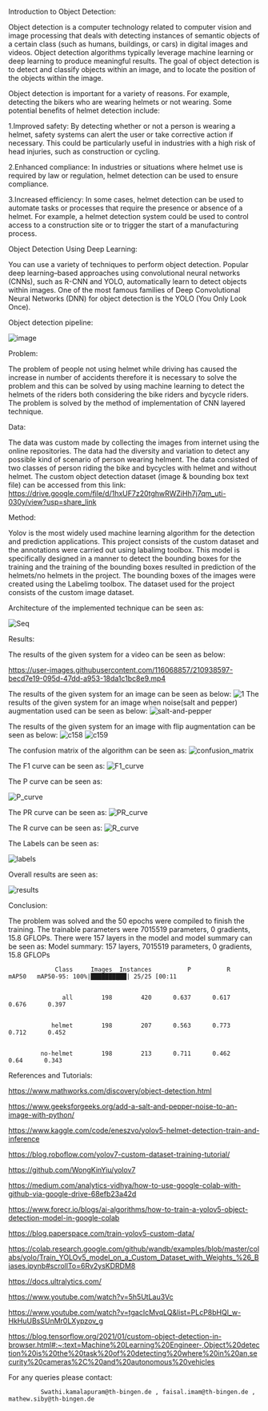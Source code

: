 Introduction to Object Detection:

Object detection is a computer technology related to computer vision and image processing that deals with detecting instances of semantic objects of a certain class (such as humans, buildings, or cars) in digital images and videos. Object detection algorithms typically leverage machine learning or deep learning to produce meaningful results. The goal of object detection is to detect and classify objects within an image, and to locate the position of the objects within the image.



Object detection is important for a variety of reasons. For example, detecting the bikers who are wearing helmets or not wearing.
Some potential benefits of helmet detection include:

1.Improved safety: By detecting whether or not a person is wearing a helmet, safety systems can alert the user or take corrective action if necessary. This could be particularly useful in industries with a high risk of head injuries, such as construction or cycling.

2.Enhanced compliance: In industries or situations where helmet use is required by law or regulation, helmet detection can be used to ensure compliance.

3.Increased efficiency: In some cases, helmet detection can be used to automate tasks or processes that require the presence or absence of a helmet. For example, a helmet detection system could be used to control access to a construction site or to trigger the start of a manufacturing process.



Object Detection Using Deep Learning:

You can use a variety of techniques to perform object detection. Popular deep learning–based approaches using convolutional neural networks (CNNs), such as R-CNN and YOLO, automatically learn to detect objects within images. One of the most famous families of Deep Convolutional Neural Networks (DNN) for object detection is the YOLO (You Only Look Once).

Object detection pipeline:

![image](https://user-images.githubusercontent.com/116068857/211398429-5834ac83-b39a-4647-8686-ea73609644e2.png)
                         

Problem:

The problem of people not using helmet while driving has caused the increase in number of accidents therefore it is necessary to solve the problem and this can be solved by using machine learning to detect the helmets of the riders both considering the bike riders and bycycle riders. The problem is solved by the method of implementation of CNN layered technique.

Data:

The data was custom made by collecting the images from internet using the online repositories. The data had the diversity and variation to detect any possible kind of scenario of person wearing helment. The data consisted of two classes of person riding the bike and bycycles with helmet and without helmet. The custom object detection dataset (image & bounding box text file) can be accessed from this link:
https://drive.google.com/file/d/1hxUF7z20tghwRWZiHh7j7qm_uti-030y/view?usp=share_link


Method:

Yolov is the most widely used machine learning algorithm for the detection and prediction applications. This project consists of the custom dataset and the annotations were carried out using labalimg toolbox. This model is specifically designed in a manner to detect the bounding boxes for the training and the training of the bounding boxes resulted in prediction of the helmets/no helmets in the project. The bounding boxes of the images were created using the Labelimg toolbox. The dataset used for the project consists of the custom image dataset.

Architecture of the implemented technique can be seen as:

![Seq](https://user-images.githubusercontent.com/116068857/210938172-11ecd036-b0e1-4516-b488-f8acc11ea384.png)

Results:

The results of the given system for a video can be seen as below:

https://user-images.githubusercontent.com/116068857/210938597-becd7e19-095d-47dd-a953-18da1c1bc8e9.mp4

The results of the given system for an image can be seen as below:
![1](https://user-images.githubusercontent.com/116068857/211234266-5a7878ed-0014-4c24-ac46-810b662386f1.jpg)
The results of the given system for an image when noise(salt and pepper) augmentation used can be seen as below:
![salt-and-pepper](https://user-images.githubusercontent.com/116068857/211239414-6728bedc-4ab8-402e-bd04-df765fbf6f95.jpg)



The results of the given system for an image with flip augmentation can be seen as below:
![c158](https://user-images.githubusercontent.com/116068857/211235110-eb523b50-2ca1-45cb-af01-fc8144fda065.jpg)
![c159](https://user-images.githubusercontent.com/116068857/211235144-2e1edc48-ab67-48a8-8c46-d244b8d512fd.jpg)



The confusion matrix of the algorithm can be seen as:
![confusion_matrix](https://user-images.githubusercontent.com/116068857/211157903-1e650141-adb5-4afb-a4ed-e9acf8b0dfa0.png)

The F1 curve can be seen as:
![F1_curve](https://user-images.githubusercontent.com/116068857/211157924-13cc486e-e3d6-4a74-b19c-9f3f29ab497c.png)


The P curve can be seen as:

![P_curve](https://user-images.githubusercontent.com/116068857/211157948-752b76e6-5aa3-42ff-a307-d6e3283f2abd.png)


The PR curve can be seen as:
![PR_curve](https://user-images.githubusercontent.com/116068857/211157954-c37ac29c-ccb3-437d-bc75-31cc913e3edb.png)


The R curve can be seen as:
![R_curve](https://user-images.githubusercontent.com/116068857/211157958-3103b829-8bd3-469e-95fd-5e3561b79ed4.png)

The Labels can be seen as:

![labels](https://user-images.githubusercontent.com/116068857/211157973-06285b30-be37-4fbe-96f1-325527d88bff.jpg)


Overall results are seen as:

![results](https://user-images.githubusercontent.com/116068857/211157963-1d364800-c8ed-42f5-8548-579b248b8cbf.png)

Conclusion:

The problem was solved and the 50 epochs were compiled to finish the training. The trainable parameters were 7015519 parameters, 0 gradients, 15.8 GFLOPs. There were 157 layers in the model and model summary can be seen as:
Model summary: 157 layers, 7015519 parameters, 0 gradients, 15.8 GFLOPs


                 Class     Images  Instances          P          R      mAP50   mAP50-95: 100%|██████████| 25/25 [00:11
                 
                 
                   all        198        420      0.637      0.617      0.676      0.397
                   
                   
                helmet        198        207      0.563      0.773      0.712      0.452
                
                
             no-helmet        198        213      0.711      0.462       0.64      0.343
 
References and Tutorials:

https://www.mathworks.com/discovery/object-detection.html

https://www.geeksforgeeks.org/add-a-salt-and-pepper-noise-to-an-image-with-python/

https://www.kaggle.com/code/eneszvo/yolov5-helmet-detection-train-and-inference

https://blog.roboflow.com/yolov7-custom-dataset-training-tutorial/

https://github.com/WongKinYiu/yolov7

https://medium.com/analytics-vidhya/how-to-use-google-colab-with-github-via-google-drive-68efb23a42d

https://www.forecr.io/blogs/ai-algorithms/how-to-train-a-yolov5-object-detection-model-in-google-colab

https://blog.paperspace.com/train-yolov5-custom-data/

https://colab.research.google.com/github/wandb/examples/blob/master/colabs/yolo/Train_YOLOv5_model_on_a_Custom_Dataset_with_Weights_%26_Biases.ipynb#scrollTo=6Rv2ysKDRDM8

https://docs.ultralytics.com/

https://www.youtube.com/watch?v=5h5UtLau3Vc

https://www.youtube.com/watch?v=tgacIcMvqLQ&list=PLcP8bHQl_w-HkHuUBsSUnMr0LXypzov_g

https://blog.tensorflow.org/2021/01/custom-object-detection-in-browser.html#:~:text=Machine%20Learning%20Engineer-,Object%20detection%20is%20the%20task%20of%20detecting%20where%20in%20an,security%20cameras%2C%20and%20autonomous%20vehicles
             
             
 For any queries please contact:
             
             Swathi.kamalapuram@th-bingen.de , faisal.imam@th-bingen.de , mathew.siby@th-bingen.de
